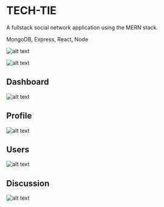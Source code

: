 # TECH-TIE 
A fullstack social network application using the MERN stack.

MongoDB,
Express,
React,
Node

![alt text](https://github.com/swest06/TECH-TIE/blob/master/client/src/img/screenshot-rocks.png "sign up page")


![alt text](https://github.com/swest06/TECH-TIE/blob/master/client/src/img/screenshot-rocks%20(1).png)

## Dashboard
![alt text](https://github.com/swest06/TECH-TIE/blob/master/client/src/img/screenshot-rocks%20(5).png)

## Profile
![alt text](https://github.com/swest06/TECH-TIE/blob/master/client/src/img/screenshot-rocks%20(3).png)

## Users
![alt text](https://github.com/swest06/TECH-TIE/blob/master/client/src/img/screenshot-rocks%20(4).png)

## Discussion
![alt text](https://github.com/swest06/TECH-TIE/blob/master/client/src/img/screenshot-rocks%20(2).png)





